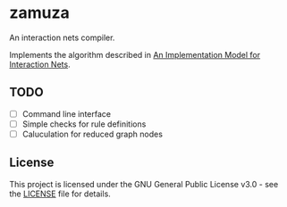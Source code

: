 # zamuza

An interaction nets compiler. 

Implements the algorithm described in [An Implementation Model for Interaction Nets](https://doi.org/10.48550/arXiv.1505.07164).

## TODO

- [ ] Command line interface
- [ ] Simple checks for rule definitions
- [ ] Caluculation for reduced graph nodes

## License

This project is licensed under the GNU General Public License v3.0 - see the [LICENSE](LICENSE) file for details.
